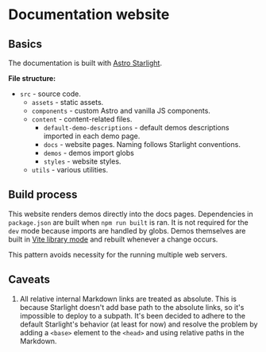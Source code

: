 # Documentation website

## Basics

The documentation is built with [Astro Starlight](https://starlight.astro.build/).

**File structure:**

- `src` - source code.
   - `assets` - static assets.
   - `components` - custom Astro and vanilla JS components.
   - `content` - content-related files.
      - `default-demo-descriptions` - default demos descriptions imported in each demo page.
      - `docs` - website pages. Naming follows Starlight conventions.
      - `demos` - demos import globs
      - `styles` - website styles.
   - `utils` - various utilities.

## Build process

This website renders demos directly into the docs pages. Dependencies in `package.json` are built when
`npm run built` is ran. It is not required for the `dev` mode because imports are handled by globs.
Demos themselves are built in [Vite library mode](https://vite.dev/guide/build.html#library-mode) and rebuilt whenever
a change occurs.

This pattern avoids necessity for the running multiple web servers.

## Caveats

1. All relative internal Markdown links are treated as absolute. This is because Starlight doesn't add base path to
the absolute links, so it's impossible to deploy to a subpath. It's been decided to adhere to the default Starlight's
behavior (at least for now) and resolve the problem by adding a `<base>` element to the `<head>` and using relative
paths in the Markdown.
